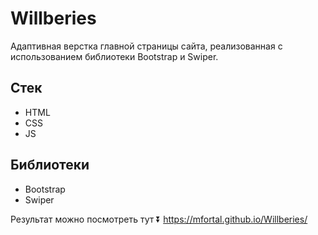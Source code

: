 # Willberies
Адаптивная верстка главной страницы сайта, реализованная с использованием библиотеки Bootstrap и Swiper.

## Стек
* HTML
* CSS
* JS
## Библиотеки
* Bootstrap
* Swiper

Результат можно посмотреть тут :arrow_double_down:
https://mfortal.github.io/Willberies/
